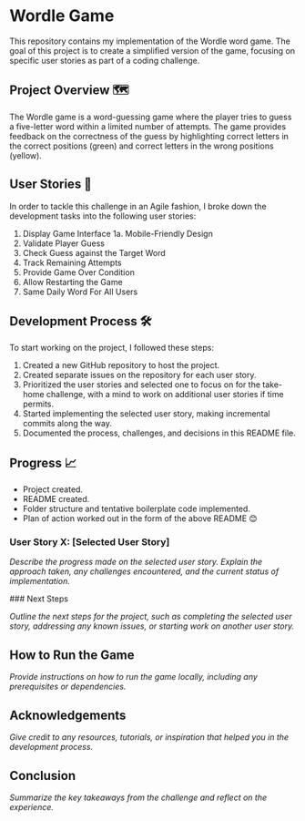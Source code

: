 # Wordle Game

This repository contains my implementation of the Wordle word game. The goal of this project is to create a simplified version of the game, focusing on specific user stories as part of a coding challenge.

## Project Overview 🗺️

The Wordle game is a word-guessing game where the player tries to guess a five-letter word within a limited number of attempts. The game provides feedback on the correctness of the guess by highlighting correct letters in the correct positions (green) and correct letters in the wrong positions (yellow).

## User Stories 👥

In order to tackle this challenge in an Agile fashion, I broke down the development tasks into the following user stories:

1. Display Game Interface
    1a. Mobile-Friendly Design
2. Validate Player Guess
3. Check Guess against the Target Word
4. Track Remaining Attempts
5. Provide Game Over Condition
6. Allow Restarting the Game
7. Same Daily Word For All Users

## Development Process 🛠️

To start working on the project, I followed these steps:

1. Created a new GitHub repository to host the project.
2. Created separate issues on the repository for each user story.
3. Prioritized the user stories and selected one to focus on for the take-home challenge, with a mind to work on additional user stories if time permits.
4. Started implementing the selected user story, making incremental commits along the way.
5. Documented the process, challenges, and decisions in this README file.

## Progress 📈

- Project created.
- README created.
- Folder structure and tentative boilerplate code implemented.
- Plan of action worked out in the form of the above README 😊

### User Story X: [Selected User Story]

*Describe the progress made on the selected user story. Explain the approach taken, any challenges encountered, and the current status of implementation.*

### Next Steps

*Outline the next steps for the project, such as completing the selected user story, addressing any known issues, or starting work on another user story.*

## How to Run the Game

*Provide instructions on how to run the game locally, including any prerequisites or dependencies.*

## Acknowledgements

*Give credit to any resources, tutorials, or inspiration that helped you in the development process.*

## Conclusion

*Summarize the key takeaways from the challenge and reflect on the experience.*